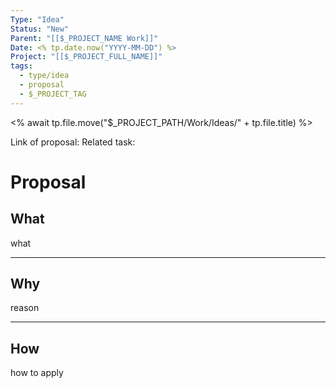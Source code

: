 ```yaml
---
Type: "Idea"
Status: "New"
Parent: "[[$_PROJECT_NAME Work]]"
Date: <% tp.date.now("YYYY-MM-DD") %>
Project: "[[$_PROJECT_FULL_NAME]]"
tags:
  - type/idea
  - proposal
  - $_PROJECT_TAG
---
```

<% await tp.file.move("$_PROJECT_PATH/Work/Ideas/" + tp.file.title) %>

Link of proposal: 
Related task: 

# Proposal 
## What

what

---

## Why


reason


---

## How

how to apply
